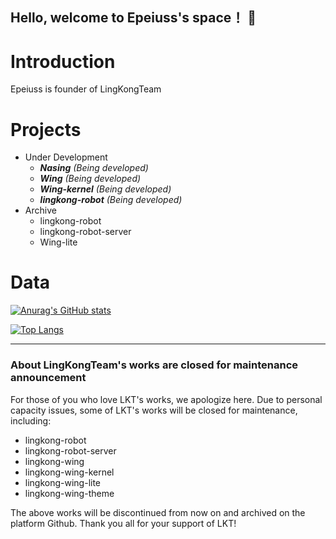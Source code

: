 ## Hello, welcome to Epeiuss's space！ 👋

# Introduction
Epeiuss is founder of LingKongTeam

# Projects
- Under Development
  - ***Nasing** (Being developed)*
  - ***Wing** (Being developed)*
  - ***Wing-kernel** (Being developed)*
  - ***lingkong-robot** (Being developed)*
- Archive
  - lingkong-robot
  - lingkong-robot-server
  - Wing-lite

# Data
<!-- Use https://github.com/anuraghazra/github-readme-stats. Thanks to Anurag Hazra!  -->
[![Anurag's GitHub stats](https://github-readme-stats.vercel.app/api?username=epeiuss&bg_color=30,e96443,904e95&title_color=fff&text_color=fff)](https://github.com/anuraghazra/github-readme-stats)

[![Top Langs](https://github-readme-stats.vercel.app/api/top-langs/?username=epeiuss&bg_color=30,e96443,904e95&title_color=fff&text_color=fff)](https://github.com/anuraghazra/github-readme-stats)

---

### About LingKongTeam's works are closed for maintenance announcement
For those of you who love LKT's works, we apologize here. Due to personal capacity issues, some of LKT's works will be closed for maintenance, including:
- lingkong-robot
- lingkong-robot-server
- lingkong-wing
- lingkong-wing-kernel
- lingkong-wing-lite
- lingkong-wing-theme


The above works will be discontinued from now on and archived on the platform Github.
Thank you all for your support of LKT!


<!--
**epeiuss/epeiuss** is a ✨ _special_ ✨ repository because its `README.md` (this file) appears on your GitHub profile.

Here are some ideas to get you started:

- 🔭 I’m currently working on ...
- 🌱 I’m currently learning ...
- 👯 I’m looking to collaborate on ...
- 🤔 I’m looking for help with ...
- 💬 Ask me about ...
- 📫 How to reach me: ...
- 😄 Pronouns: ...
- ⚡ Fun fact: ...
-->
